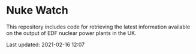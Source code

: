 # Nuke Watch

This repository includes code for retrieving the latest information available on the output of EDF nuclear power plants in the UK.

Last updated: 2021-02-16 12:07